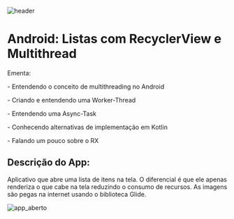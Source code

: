 ![header](https://github.com/BrunoOmoreshi/samsung_ocean_listas/blob/main/header.png)

# Android:  Listas com RecyclerView e Multithread

Ementa:

\- Entendendo o conceito de multithreading no Android

\- Criando e entendendo uma Worker-Thread

\- Entendendo uma Async-Task

\- Conhecendo alternativas de implementação em Kotlin

\- Falando um pouco sobre o RX

## Descrição do App:

Aplicativo que abre uma lista de itens na tela. O diferencial é que ele apenas renderiza o que cabe na tela reduzindo o consumo de recursos. As imagens são pegas na internet usando o biblioteca Glide.

![app_aberto](https://github.com/BrunoOmoreshi/samsung_ocean_listas/blob/main/app_aberto.png)
